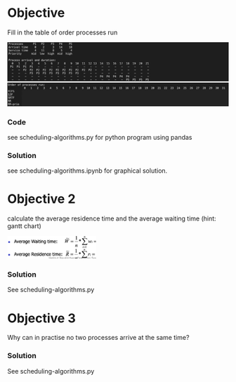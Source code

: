 # Objective
Fill in the table of order processes run

![processesrun](processesrun.png)
![hidden](hidden.png)

### Code
see scheduling-algorithms.py for python program using pandas

### Solution
see scheduling-algorithms.ipynb for graphical solution.

# Objective 2
calculate the average residence time and the average waiting time (hint: gantt chart)

<p align="left">
  <img src="/cpu-scheduling/formula.png" width="40%" /> 
</p>

###  Solution

See scheduling-algorithms.py

# Objective 3
Why can in practise no two processes arrive at the same time?

###  Solution

See scheduling-algorithms.py

